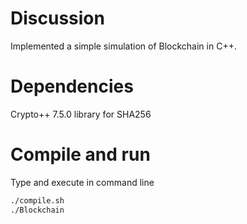 # Discussion

Implemented a simple simulation of Blockchain in C++. 

# Dependencies

Crypto++ 7.5.0 library for SHA256

# Compile and run

Type and execute in command line

```sh
./compile.sh
./Blockchain
```

